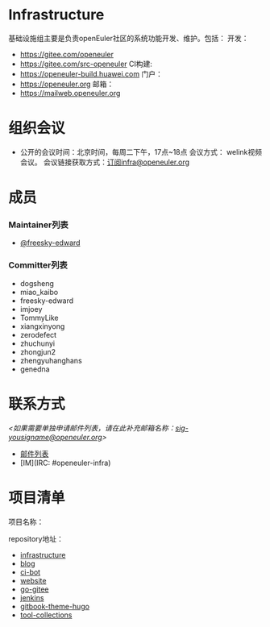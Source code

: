 # Infrastructure

基础设施组主要是负责openEuler社区的系统功能开发、维护。包括：
  开发：
  - https://gitee.com/openeuler
  - https://gitee.com/src-openeuler
  CI构建:
  - https://openeuler-build.huawei.com
  门户：
  - https://openeuler.org
  邮箱：
  - https://mailweb.openeuler.org


# 组织会议

- 公开的会议时间：北京时间，每周二下午，17点~18点
  会议方式： welink视频会议。
  会议链接获取方式：订阅infra@openeuler.org

# 成员

### Maintainer列表

- [@freesky-edward](gitee.com/freesky-edward)


### Committer列表

  - dogsheng
  - miao_kaibo
  - freesky-edward
  - imjoey
  - TommyLike
  - xiangxinyong
  - zerodefect
  - zhuchunyi
  - zhongjun2
  - zhengyuhanghans
  - genedna

# 联系方式

*<如果需要单独申请邮件列表，请在此补充邮箱名称：sig-yousigname@openeuler.org>*

- [邮件列表](infra@openeuler.org)
- [IM](IRC: #openeuler-infra)


# 项目清单


项目名称：

repository地址：

- [infrastructure](https://gitee.com/openeuler/infrastructure)
- [blog](https://gitee.com/openeuler/blog)
- [ci-bot](https://gitee.com/openeuler/ci-bot)
- [website](https://gitee.com/openeuler/website)
- [go-gitee](https://gitee.com/openeuler/go-gitee)
- [jenkins](https://gitee.com/openeuler/openeuler-jenkins)
- [gitbook-theme-hugo](https://gitee.com/openeuler/gitbook-theme-hugo)
- [tool-collections](https://gitee.com/openeuler/tool-collections)
